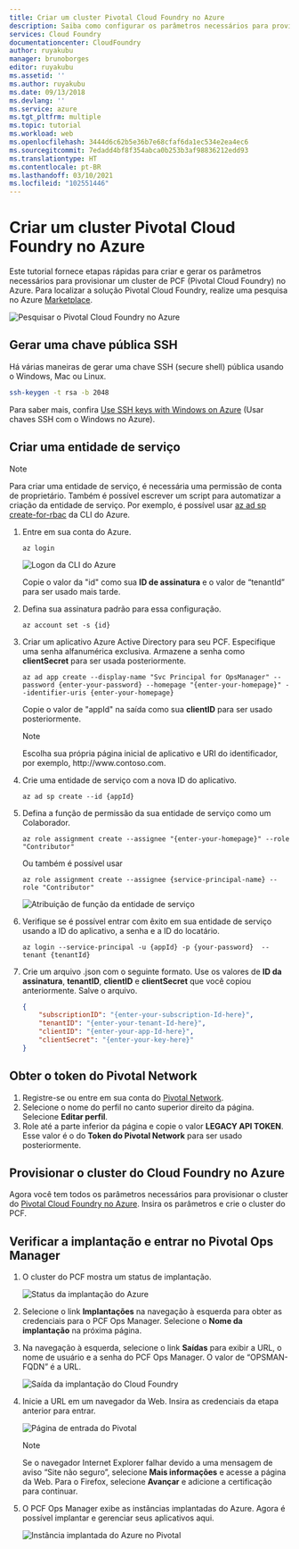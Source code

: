 ```yaml
---
title: Criar um cluster Pivotal Cloud Foundry no Azure
description: Saiba como configurar os parâmetros necessários para provisionar um cluster de PCF (Pivotal Cloud Foundry) no Azure
services: Cloud Foundry
documentationcenter: CloudFoundry
author: ruyakubu
manager: brunoborges
editor: ruyakubu
ms.assetid: ''
ms.author: ruyakubu
ms.date: 09/13/2018
ms.devlang: ''
ms.service: azure
ms.tgt_pltfrm: multiple
ms.topic: tutorial
ms.workload: web
ms.openlocfilehash: 3444d6c62b5e36b7e68cfaf6da1ec534e2ea4ec6
ms.sourcegitcommit: 7edadd4bf8f354abca0b253b3af98836212edd93
ms.translationtype: HT
ms.contentlocale: pt-BR
ms.lasthandoff: 03/10/2021
ms.locfileid: "102551446"
---
```

# <a name="create-a-pivotal-cloud-foundry-cluster-on-azure"></a>Criar um cluster Pivotal Cloud Foundry no Azure

Este tutorial fornece etapas rápidas para criar e gerar os parâmetros necessários para provisionar um cluster de PCF (Pivotal Cloud Foundry) no Azure. Para localizar a solução Pivotal Cloud Foundry, realize uma pesquisa no Azure [Marketplace](https://azuremarketplace.microsoft.com/marketplace/apps/pivotal.pivotal-cloud-foundry).

![Pesquisar o Pivotal Cloud Foundry no Azure](media/deploy/pcf-marketplace.png)


## <a name="generate-an-ssh-public-key"></a>Gerar uma chave pública SSH

Há várias maneiras de gerar uma chave SSH (secure shell) pública usando o Windows, Mac ou Linux.

```Bash
ssh-keygen -t rsa -b 2048
```

Para saber mais, confira [Use SSH keys with Windows on Azure](../virtual-machines/linux/ssh-from-windows.md) (Usar chaves SSH com o Windows no Azure).

## <a name="create-a-service-principal"></a>Criar uma entidade de serviço

> [!NOTE]
>
> Para criar uma entidade de serviço, é necessária uma permissão de conta de proprietário. Também é possível escrever um script para automatizar a criação da entidade de serviço. Por exemplo, é possível usar [az ad sp create-for-rbac](/cli/azure/ad/sp) da CLI do Azure.

1. Entre em sua conta do Azure.

    ```azurecli
    az login
    ```

    ![Logon da CLI do Azure](media/deploy/az-login-output.png )
 
    Copie o valor da "id" como sua **ID de assinatura** e o valor de “tenantId” para ser usado mais tarde.

2. Defina sua assinatura padrão para essa configuração.

    ```azurecli
    az account set -s {id}
    ```

3. Criar um aplicativo Azure Active Directory para seu PCF. Especifique uma senha alfanumérica exclusiva. Armazene a senha como **clientSecret** para ser usada posteriormente.

    ```azurecli
    az ad app create --display-name "Svc Principal for OpsManager" --password {enter-your-password} --homepage "{enter-your-homepage}" --identifier-uris {enter-your-homepage}
    ```

    Copie o valor de "appId" na saída como sua **clientID** para ser usado posteriormente.

    > [!NOTE]
    >
    > Escolha sua própria página inicial de aplicativo e URI do identificador, por exemplo, http\://www\.contoso.com.

4. Crie uma entidade de serviço com a nova ID do aplicativo.

    ```azurecli
    az ad sp create --id {appId}
    ```

5. Defina a função de permissão da sua entidade de serviço como um Colaborador.

    ```azurecli
    az role assignment create --assignee "{enter-your-homepage}" --role "Contributor"
    ```

    Ou também é possível usar

    ```azurecli
    az role assignment create --assignee {service-principal-name} --role "Contributor"
    ```

    ![Atribuição de função da entidade de serviço](media/deploy/svc-princ.png )

6. Verifique se é possível entrar com êxito em sua entidade de serviço usando a ID do aplicativo, a senha e a ID do locatário.

    ```azurecli
    az login --service-principal -u {appId} -p {your-password}  --tenant {tenantId}
    ```

7. Crie um arquivo .json com o seguinte formato. Use os valores de **ID da assinatura**, **tenantID**, **clientID** e **clientSecret** que você copiou anteriormente. Salve o arquivo.

    ```json
    {
        "subscriptionID": "{enter-your-subscription-Id-here}",
        "tenantID": "{enter-your-tenant-Id-here}",
        "clientID": "{enter-your-app-Id-here}",
        "clientSecret": "{enter-your-key-here}"
    }
    ```

## <a name="get-the-pivotal-network-token"></a>Obter o token do Pivotal Network

1. Registre-se ou entre em sua conta do [Pivotal Network](https://network.pivotal.io).
2. Selecione o nome do perfil no canto superior direito da página. Selecione **Editar perfil**.
3. Role até a parte inferior da página e copie o valor **LEGACY API TOKEN**. Esse valor é o do **Token do Pivotal Network** para ser usado posteriormente.

## <a name="provision-your-cloud-foundry-cluster-on-azure"></a>Provisionar o cluster do Cloud Foundry no Azure

Agora você tem todos os parâmetros necessários para provisionar o cluster do [Pivotal Cloud Foundry no Azure](https://azuremarketplace.microsoft.com/marketplace/apps/pivotal.pivotal-cloud-foundry).
Insira os parâmetros e crie o cluster do PCF.

## <a name="verify-the-deployment-and-sign-in-to-the-pivotal-ops-manager"></a>Verificar a implantação e entrar no Pivotal Ops Manager

1. O cluster do PCF mostra um status de implantação.

    ![Status da implantação do Azure](media/deploy/deployment.png )

2. Selecione o link **Implantações** na navegação à esquerda para obter as credenciais para o PCF Ops Manager. Selecione o **Nome da implantação** na próxima página.
3. Na navegação à esquerda, selecione o link **Saídas** para exibir a URL, o nome de usuário e a senha do PCF Ops Manager. O valor de “OPSMAN-FQDN” é a URL.
 
    ![Saída da implantação do Cloud Foundry](media/deploy/deploy-outputs.png )
 
4. Inicie a URL em um navegador da Web. Insira as credenciais da etapa anterior para entrar.

    ![Página de entrada do Pivotal](media/deploy/pivotal-login.png )
         
    > [!NOTE]
    >
    > Se o navegador Internet Explorer falhar devido a uma mensagem de aviso “Site não seguro”, selecione **Mais informações** e acesse a página da Web. Para o Firefox, selecione **Avançar** e adicione a certificação para continuar.

5. O PCF Ops Manager exibe as instâncias implantadas do Azure. Agora é possível implantar e gerenciar seus aplicativos aqui.
               
    ![Instância implantada do Azure no Pivotal](media/deploy/ops-mgr.png )
